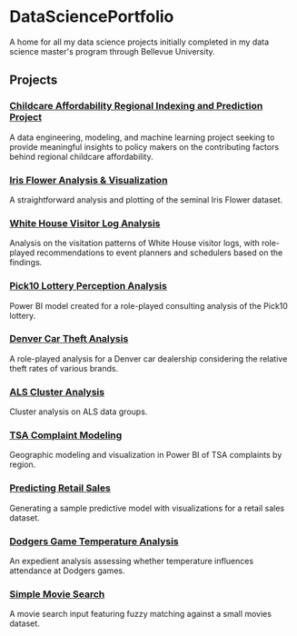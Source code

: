 # DataSciencePortfolio
A home for all my data science projects initially completed in my data science master's program through Bellevue University.

## Projects

### [Childcare Affordability Regional Indexing and Prediction Project](https://github.com/LukeSyverson/DataSciencePortfolio/tree/main/ChildcareAffordabilityProject)
A data engineering, modeling, and machine learning project seeking to provide meaningful insights to policy makers on the contributing factors behind regional childcare affordability.

### [Iris Flower Analysis & Visualization](https://github.com/LukeSyverson/DataSciencePortfolio/tree/main/IrisFlowerVisualization)
A straightforward analysis and plotting of the seminal Iris Flower dataset.

### [White House Visitor Log Analysis](https://github.com/LukeSyverson/DataSciencePortfolio/tree/main/WhiteHouseVisitorLogAnalysis)
Analysis on the visitation patterns of White House visitor logs, with role-played recommendations to event planners and schedulers based on the findings.

### [Pick10 Lottery Perception Analysis](https://github.com/LukeSyverson/DataSciencePortfolio/tree/main/LotteryAnalysis)
Power BI model created for a role-played consulting analysis of the Pick10 lottery.

### [Denver Car Theft Analysis](https://github.com/LukeSyverson/DataSciencePortfolio/tree/main/CarTheftAnalysis)
A role-played analysis for a Denver car dealership considering the relative theft rates of various brands.

### [ALS Cluster Analysis](https://github.com/LukeSyverson/DataSciencePortfolio/tree/main/ALSClusterAnalysis)
Cluster analysis on ALS data groups.

### [TSA Complaint Modeling](https://github.com/LukeSyverson/DataSciencePortfolio/tree/main/TSAComplaintAnalysis)
Geographic modeling and visualization in Power BI of TSA complaints by region.

### [Predicting Retail Sales](https://github.com/LukeSyverson/DataSciencePortfolio/tree/main/RetailSalesPrediction)
Generating a sample predictive model with visualizations for a retail sales dataset.

### [Dodgers Game Temperature Analysis](https://github.com/LukeSyverson/DataSciencePortfolio/tree/main/DodgersTempAnalysis)
An expedient analysis assessing whether temperature influences attendance at Dodgers games.

### [Simple Movie Search](https://github.com/LukeSyverson/DataSciencePortfolio/tree/main/MovieSearch)
A movie search input featuring fuzzy matching against a small movies dataset.
